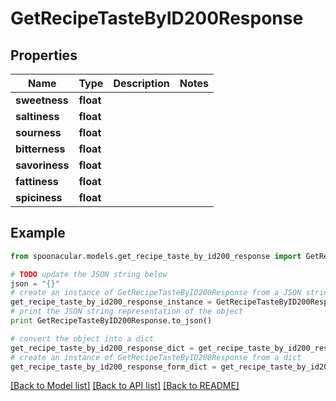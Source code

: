 # GetRecipeTasteByID200Response



## Properties

Name | Type | Description | Notes
------------ | ------------- | ------------- | -------------
**sweetness** | **float** |  | 
**saltiness** | **float** |  | 
**sourness** | **float** |  | 
**bitterness** | **float** |  | 
**savoriness** | **float** |  | 
**fattiness** | **float** |  | 
**spiciness** | **float** |  | 

## Example

```python
from spoonacular.models.get_recipe_taste_by_id200_response import GetRecipeTasteByID200Response

# TODO update the JSON string below
json = "{}"
# create an instance of GetRecipeTasteByID200Response from a JSON string
get_recipe_taste_by_id200_response_instance = GetRecipeTasteByID200Response.from_json(json)
# print the JSON string representation of the object
print GetRecipeTasteByID200Response.to_json()

# convert the object into a dict
get_recipe_taste_by_id200_response_dict = get_recipe_taste_by_id200_response_instance.to_dict()
# create an instance of GetRecipeTasteByID200Response from a dict
get_recipe_taste_by_id200_response_form_dict = get_recipe_taste_by_id200_response.from_dict(get_recipe_taste_by_id200_response_dict)
```
[[Back to Model list]](../README.md#documentation-for-models) [[Back to API list]](../README.md#documentation-for-api-endpoints) [[Back to README]](../README.md)


